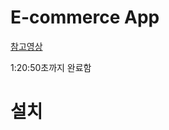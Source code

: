 # E-commerce App

[참고영상](https://youtu.be/I0BOUiFe9WY?si=E-3nmiuc-O1Zuyz5)

1:20:50초까지 완료함
# 설치
```
```